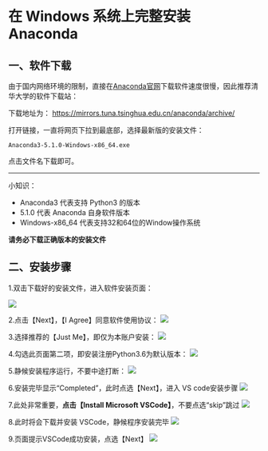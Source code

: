 # 在 Windows 系统上完整安装 Anaconda

## 一、软件下载

由于国内网络环境的限制，直接在[Anaconda官网](https://www.anaconda.com/download/)下载软件速度很慢，因此推荐清华大学的软件下载站：

下载地址为：
[https://mirrors.tuna.tsinghua.edu.cn/anaconda/archive/
](https://mirrors.tuna.tsinghua.edu.cn/anaconda/archive/)

打开链接，一直将网页下拉到最底部，选择最新版的安装文件：


```
Anaconda3-5.1.0-Windows-x86_64.exe
```

点击文件名下载即可。

---

小知识：
- Anaconda3 代表支持 Python3 的版本
- 5.1.0 代表 Anaconda 自身软件版本
- Windows-x86_64 代表支持32和64位的Window操作系统

**请务必下载正确版本的安装文件**



## 二、安装步骤

1.双击下载好的安装文件，进入软件安装页面：

![](http://o6nu63qnj.bkt.clouddn.com/pywinpw1.png)


2.点击【Next】，【I Agree】同意软件使用协议：
![](http://o6nu63qnj.bkt.clouddn.com/pywinpw2.png)


3.选择推荐的【Just Me】，即仅为本账户安装：
![](http://o6nu63qnj.bkt.clouddn.com/pywinpw3.png)


4.勾选此页面第二项，即安装注册Python3.6为默认版本：
![](http://o6nu63qnj.bkt.clouddn.com/pywinpw4.png)


5.静候安装程序运行，不要中途打断：
![](http://o6nu63qnj.bkt.clouddn.com/pywinpw5.png)

6.安装完毕显示“Completed”，此时点选【Next】，进入 VS code安装步骤
![](http://o6nu63qnj.bkt.clouddn.com/pywinpw6.png)

7.此处非常重要，**点击【Install Microsoft VSCode】**，不要点选“skip”跳过
![](http://o6nu63qnj.bkt.clouddn.com/pywinpw7.png)

8.此时将会下载并安装 VSCode，静候程序安装完毕
![](http://o6nu63qnj.bkt.clouddn.com/pywinpw8.png)

9.页面提示VSCode成功安装，点选【Next】
![](http://o6nu63qnj.bkt.clouddn.com/pywinpw9.png)

